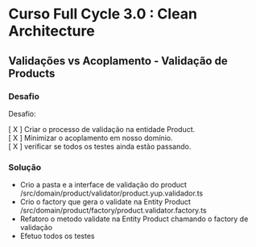# Curso Full Cycle 3.0 : Clean Architecture
## Validações vs Acoplamento - Validação de Products

### Desafio
Desafio: 

[ X ] Criar o processo de validação na entidade Product.<br />
[ X ] Minimizar o acoplamento em nosso domínio.<br />
[ X ] verificar se todos os testes ainda estão passando.<br />

### Solução
- Crio a pasta e a interface de validação do product /src/domain/product/validator/product.yup.validador.ts
- Crio o factory que gera o validate na Entity Product /src/domain/product/factory/product.validator.factory.ts
- Refatoro o metodo validate na Entity Product chamando o factory de validação
- Efetuo todos os testes
